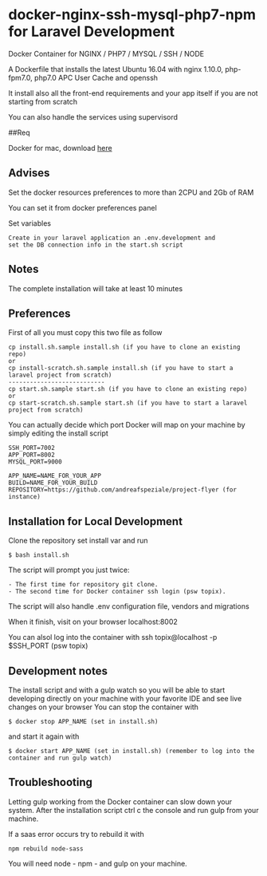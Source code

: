 # docker-nginx-ssh-mysql-php7-npm for Laravel Development
Docker Container for NGINX / PHP7 / MYSQL / SSH / NODE

A Dockerfile that installs the latest Ubuntu 16.04 with nginx 1.10.0, php-fpm7.0, php7.0 APC User Cache and openssh
 
It install also all the front-end requirements and your app itself if you are not starting from scratch

You can also handle the services using supervisord

##Req

Docker for mac, download [here](https://docs.docker.com/docker-for-mac/ "Docker for mac download")

## Advises
Set the docker resources preferences to more than 2CPU and 2Gb of RAM

You can set it from docker preferences panel

Set variables

```
Create in your laravel application an .env.development and 
set the DB connection info in the start.sh script
```

## Notes
The complete installation will take at least 10 minutes

## Preferences
First of all you must copy this two file as follow
```
cp install.sh.sample install.sh (if you have to clone an existing repo)
or
cp install-scratch.sh.sample install.sh (if you have to start a laravel project from scratch)
---------------------------
cp start.sh.sample start.sh (if you have to clone an existing repo)
or
cp start-scratch.sh.sample start.sh (if you have to start a laravel project from scratch)
```

You can actually decide which port Docker will map on your machine by simply editing the install script
```
SSH_PORT=7002
APP_PORT=8002
MYSQL_PORT=9000
```

```
APP_NAME=NAME_FOR_YOUR_APP
BUILD=NAME_FOR_YOUR_BUILD
REPOSITORY=https://github.com/andreafspeziale/project-flyer (for instance)
```

## Installation for Local Development
Clone the repository set install var and run

```
$ bash install.sh
```

The script will prompt you just twice:
```
- The first time for repository git clone.
- The second time for Docker container ssh login (psw topix).
```

The script will also handle .env configuration file, vendors and migrations


When it finish, visit on your browser localhost:8002


You can alsol log into the container with ssh topix@localhost -p $SSH_PORT (psw topix)

## Development notes
The install script and with a gulp watch so you will be able to start developing directly on your machine with your favorite IDE and see live changes on your browser
You can stop the container with

```
$ docker stop APP_NAME (set in install.sh)
```

and start it again with

```
$ docker start APP_NAME (set in install.sh) (remember to log into the container and run gulp watch)
```

## Troubleshooting
Letting gulp working from the Docker container can slow down your system.
After the installation script ctrl c the console and run gulp from your machine.

If a saas error occurs try to rebuild it with 

```
npm rebuild node-sass
```

You will need node - npm - and gulp on your machine.
